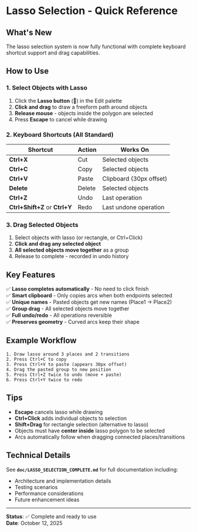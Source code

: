 # Lasso Selection - Quick Reference

## What's New

The lasso selection system is now fully functional with complete keyboard shortcut support and drag capabilities.

## How to Use

### 1. Select Objects with Lasso

1. Click the **Lasso button** (🔵) in the Edit palette
2. **Click and drag** to draw a freeform path around objects
3. **Release mouse** - objects inside the polygon are selected
4. Press **Escape** to cancel while drawing

### 2. Keyboard Shortcuts (All Standard)

| Shortcut | Action | Works On |
|----------|--------|----------|
| **Ctrl+X** | Cut | Selected objects |
| **Ctrl+C** | Copy | Selected objects |
| **Ctrl+V** | Paste | Clipboard (30px offset) |
| **Delete** | Delete | Selected objects |
| **Ctrl+Z** | Undo | Last operation |
| **Ctrl+Shift+Z** or **Ctrl+Y** | Redo | Last undone operation |

### 3. Drag Selected Objects

1. Select objects with lasso (or rectangle, or Ctrl+Click)
2. **Click and drag any selected object**
3. **All selected objects move together** as a group
4. Release to complete - recorded in undo history

## Key Features

✅ **Lasso completes automatically** - No need to click finish  
✅ **Smart clipboard** - Only copies arcs when both endpoints selected  
✅ **Unique names** - Pasted objects get new names (Place1 → Place2)  
✅ **Group drag** - All selected objects move together  
✅ **Full undo/redo** - All operations reversible  
✅ **Preserves geometry** - Curved arcs keep their shape  

## Example Workflow

```
1. Draw lasso around 3 places and 2 transitions
2. Press Ctrl+C to copy
3. Press Ctrl+V to paste (appears 30px offset)
4. Drag the pasted group to new position
5. Press Ctrl+Z twice to undo (move + paste)
6. Press Ctrl+Y twice to redo
```

## Tips

- **Escape** cancels lasso while drawing
- **Ctrl+Click** adds individual objects to selection
- **Shift+Drag** for rectangle selection (alternative to lasso)
- Objects must have **center inside** lasso polygon to be selected
- Arcs automatically follow when dragging connected places/transitions

## Technical Details

See **`doc/LASSO_SELECTION_COMPLETE.md`** for full documentation including:
- Architecture and implementation details
- Testing scenarios
- Performance considerations
- Future enhancement ideas

---

**Status**: ✅ Complete and ready to use  
**Date**: October 12, 2025
